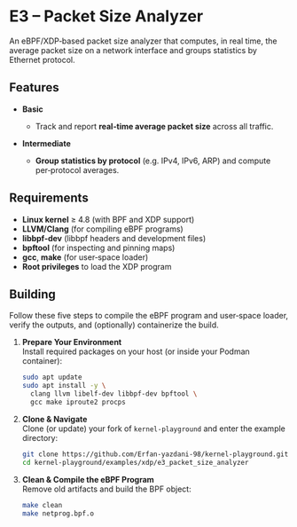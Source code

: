 # E3 – Packet Size Analyzer

An eBPF/XDP‑based packet size analyzer that computes, in real time, the average packet size on a network interface and groups statistics by Ethernet protocol.

## Features

- **Basic**  
  - Track and report **real‑time average packet size** across all traffic.

- **Intermediate**  
  - **Group statistics by protocol** (e.g. IPv4, IPv6, ARP) and compute per‑protocol averages.

## Requirements

- **Linux kernel** ≥ 4.8 (with BPF and XDP support)  
- **LLVM/Clang** (for compiling eBPF programs)  
- **libbpf-dev** (libbpf headers and development files)  
- **bpftool** (for inspecting and pinning maps)  
- **gcc**, **make** (for user‑space loader)  
- **Root privileges** to load the XDP program  


## Building

Follow these five steps to compile the eBPF program and user‑space loader, verify the outputs, and (optionally) containerize the build.

1. **Prepare Your Environment**  
   Install required packages on your host (or inside your Podman container):
   ```bash
   sudo apt update
   sudo apt install -y \
     clang llvm libelf-dev libbpf-dev bpftool \
     gcc make iproute2 procps
2. **Clone & Navigate**  
   Clone (or update) your fork of `kernel-playground` and enter the example directory:  
   ```bash
   git clone https://github.com/Erfan-yazdani-98/kernel-playground.git
   cd kernel-playground/examples/xdp/e3_packet_size_analyzer
3. **Clean & Compile the eBPF Program**  
   Remove old artifacts and build the BPF object:  
   ```bash
   make clean
   make netprog.bpf.o

  
